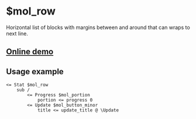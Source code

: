 # $mol_row

Horizontal list of blocks with margins between and around that can wraps to next line.

## [Online demo](http://eigenmethod.github.io/mol/#demo=mol_row)

## Usage example

```tree
<= Stat $mol_row
	sub /
		<= Progress $mol_portion
			portion <= progress 0
		<= Update $mol_button_minor
			title <= update_title @ \Update
```
